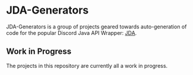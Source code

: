 # JDA-Generators

JDA-Generators is a group of projects geared towards auto-generation of code for
the popular Discord Java API Wrapper: [JDA](https://github.com/Dv8FromTheWorld/JDA).

## Work in Progress

The projects in this repository are currently all a work in progress.